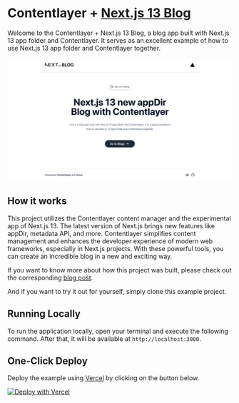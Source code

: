 # Contentlayer + [Next.js 13 Blog](https://nextjs-appdir-blog.vercel.app)

Welcome to the Contentlayer + Next.js 13 Blog, a blog app built with Next.js 13 app folder and Contentlayer. It serves as an excellent example of how to use Next.js 13 app folder and Contentlayer together.

[![Next.js 13 appDir blog](./public/og-image.png)](https://www.nextjs-appdir-blog.vercel.app)

## How it works

This project utilizes the Contentlayer content manager and the experimental app of Next.js 13. The latest version of Next.js brings new features like appDir, metadata API, and more. Contentlayer simplifies content management and enhances the developer experience of modern web frameworks, especially in Next.js projects. With these powerful tools, you can create an incredible blog in a new and exciting way.

If you want to know more about how this project was built, please check out the corresponding [blog post](https://arshadd.site/writing/nextjs-appdir-blog).

And if you want to try it out for yourself, simply clone this example project.

## Running Locally

To run the application locally, open your terminal and execute the following command. After that, it will be available at `http://localhost:3000`.


## One-Click Deploy

Deploy the example using [Vercel](https://vercel.com?utm_source=github&utm_medium=readme&utm_campaign=vercel-examples) by clicking on the button below.

[![Deploy with Vercel](https://vercel.com/button)](https://vercel.com/new/clone?repository-url=https://github.com/arshad-yaseen/nextjs-appdir-blog&project-name=nextjs-appdir-blog&repo-name=nextjs-appdir-blog)
